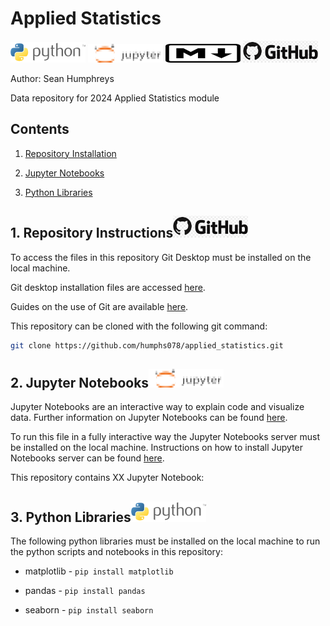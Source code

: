 # Applied Statistics

![python_logo](/images/logos/python_logo.png) ![jupyter_logo](/images/logos/jupyter_logo_mod_sh_title.png) ![markdown_logo](/images/logos/markdown_title.png) ![github_logo](/images/logos/github_logo_title.png)

Author: Sean Humphreys

Data repository for 2024 Applied Statistics module

## Contents

1. [Repository Installation](#1-repository-instructions)

2. [Jupyter Notebooks](#2-jupyter-notebooks)

2. [Python Libraries](#3-python-librariespython-logo)


## 1. Repository Instructions![github logo](/images/logos/github_logo_title.png)

To access the files in this repository Git Desktop must be installed on the local machine.

Git desktop installation files are accessed [here](https://desktop.github.com/).

Guides on the use of Git are available [here](https://docs.github.com/en/desktop/overview/getting-started-with-github-desktop).


This repository can be cloned with the following git command:

```bash
git clone https://github.com/humphs078/applied_statistics.git
```

## 2. Jupyter Notebooks![jupyter logo](/images/logos/jupyter_logo_mod_sh_title.png "jupyter logo")

Jupyter Notebooks are an interactive way to explain code and visualize data. Further information on Jupyter Notebooks can be found [here](https://jupyter-notebook.readthedocs.io/en/stable/notebook.html).

To run this file in a fully interactive way the Jupyter Notebooks server must be installed on the local machine. Instructions on how to install Jupyter Notebooks server can be found [here](https://jupyter.org/install).

This repository contains XX Jupyter Notebook:

## 3. Python Libraries![python logo](/images/logos/python_logo.png)

The following python libraries must be installed on the local machine to run the python scripts and notebooks in this repository:

+ matplotlib - `pip install matplotlib`

+ pandas - `pip install pandas`

+ seaborn - `pip install seaborn`